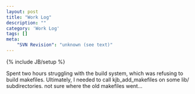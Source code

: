 ```yaml
---
layout: post
title: "Work Log"
description: ""
category: 'Work Log'
tags: []
meta: 
    "SVN Revision": "unknown (see text)"
---
```

{% include JB/setup %}

Spent two hours struggling with the build system, which was refusing to build makefiles.  Ultimately, I needed to call kjb_add_makefiles on some lib/ subdirectories.  not sure where the old makefiles went...
